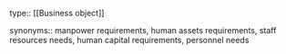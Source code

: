 type:: [[Business object]]
 
synonyms:: manpower requirements, human assets requirements, staff resources needs, human capital requirements, personnel needs
